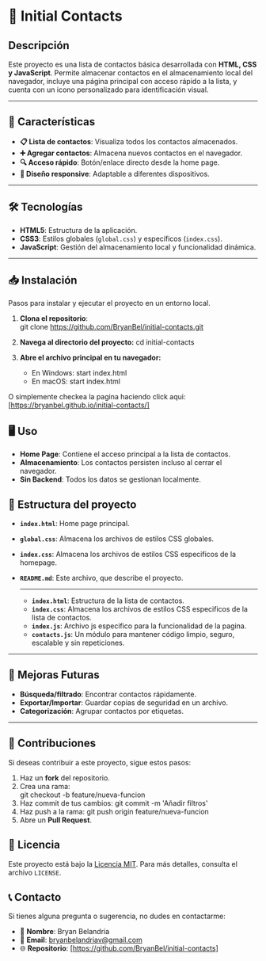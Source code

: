 # 📇 Initial Contacts

## Descripción  
Este proyecto es una lista de contactos básica desarrollada con **HTML, CSS y JavaScript**. Permite almacenar contactos en el almacenamiento local del navegador, incluye una página principal con acceso rápido a la lista, y cuenta con un icono personalizado para identificación visual.

---

## 🚀 Características  
- **📋 Lista de contactos**: Visualiza todos los contactos almacenados.  
- **➕ Agregar contactos**: Almacena nuevos contactos en el navegador.  
- **🔍 Acceso rápido**: Botón/enlace directo desde la home page.  
- **🎨 Diseño responsive**: Adaptable a diferentes dispositivos.  

---

## 🛠️ Tecnologías  
- **HTML5**: Estructura de la aplicación.  
- **CSS3**: Estilos globales (`global.css`) y específicos (`index.css`).  
- **JavaScript**: Gestión del almacenamiento local y funcionalidad dinámica.  

---

## 📥 Instalación  

Pasos para instalar y ejecutar el proyecto en un entorno local.

1. **Clona el repositorio**:  
   git clone https://github.com/BryanBel/initial-contacts.git

2. **Navega al directorio del proyecto:**
   cd initial-contacts

3. **Abre el archivo principal en tu navegador:**
   - En Windows: start index.html
   - En macOS: start index.html

O simplemente checkea la pagina haciendo click aqui:
[https://bryanbel.github.io/initial-contacts/]
   
## 🖥️ Uso  
- **Home Page**: Contiene el acceso principal a la lista de contactos.  
- **Almacenamiento**: Los contactos persisten incluso al cerrar el navegador.  
- **Sin Backend**: Todos los datos se gestionan localmente.  

## 📂 Estructura del proyecto
- **`index.html`**: Home page principal.
- **`global.css`**: Almacena los archivos de estilos CSS globales.
- **`index.css`**: Almacena los archivos de estilos CSS especificos de la homepage.
- **`README.md`**: Este archivo, que describe el proyecto.

   ---
   - **`index.html`**: Estructura de la lista de contactos.
   - **`index.css`**: Almacena los archivos de estilos CSS especificos de la lista de contactos.
   - **`index.js`**: Archivo js especifico para la funcionalidad de la pagina.
   - **`contacts.js`**: Un módulo para mantener código limpio, seguro, escalable y sin repeticiones.

---

## 🔮 Mejoras Futuras   
- **Búsqueda/filtrado**: Encontrar contactos rápidamente.  
- **Exportar/Importar**: Guardar copias de seguridad en un archivo.  
- **Categorización**: Agrupar contactos por etiquetas.

---

## 🤝 Contribuciones
Si deseas contribuir a este proyecto, sigue estos pasos:

1. Haz un **fork** del repositorio.  
2. Crea una rama:  
   git checkout -b feature/nueva-funcion
3. Haz commit de tus cambios: 
   git commit -m 'Añadir filtros'
4. Haz push a la rama: 
   git push origin feature/nueva-funcion
5. Abre un **Pull Request**.

## 📜 Licencia
Este proyecto está bajo la [Licencia MIT](https://github.com/BryanBel/To-Do-List/blob/main/LICENSE). Para más detalles, consulta el archivo `LICENSE`.

## 📞 Contacto
Si tienes alguna pregunta o sugerencia, no dudes en contactarme:  

- 👤 **Nombre**: Bryan Belandria  
- 📧 **Email**: [bryanbelandriav@gmail.com](mailto:bryanbelandriav@gmail.com)  
- 🌐 **Repositorio**: [https://github.com/BryanBel/initial-contacts]